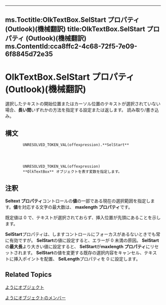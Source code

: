 

---
ms.Toctitle:OlkTextBox.SelStart プロパティ (Outlook)(機械翻訳)
title:OlkTextBox.SelStart プロパティ (Outlook)(機械翻訳)
ms.ContentId:cca8ffc2-4c68-72f5-7e09-6f8845d72e35
---
# OlkTextBox.SelStart プロパティ (Outlook)(機械翻訳)




選択したテキストの開始位置またはカーソル位置のテキストが選択されていない場合、**長い間**いずれかの方法を指定する設定または返します。   読み取り/書き込み。

## 構文

            UNRESOLVED_TOKEN_VAL(offexpression).**SelStart**




            UNRESOLVED_TOKEN_VAL(offexpression)
            **OlkTextBox** オブジェクトを表す変数を指定します。



## 注釈
**Seltext プロパティ**コントロールの**値**の一部である現在の選択範囲を指定します。**値**を対応する文字の最大数は、 **maxlength プロパティ**です。



既定値は 0 で、テキストが選択されておらず、挿入位置が先頭にあることを示します。



**SelStart**プロパティは、しますコントロールにフォーカスがあるないときでも常に有効ですが。 **SelStart**の値に設定すると、エラーが 0 未満の原因。 **SelStart**の**最大長**より大きい値に設定すると、 **SelStart**が**maxlength プロパティ**にリセットされます。 **SelStart**の値を変更する既存の選択内容をキャンセル、テキストに挿入ポイントを配置、 **SelLength**プロパティを 0 に設定します。



## Related Topics

[ようにオブジェクト](8c9438bf-e20a-2f70-90ac-097cf09594ca.md)

[ようにオブジェクトのメンバー](f4a5f9ea-15f7-164e-d7ca-77a0842105c8.md)




